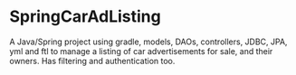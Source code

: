 # SpringCarAdListing
A Java/Spring project using gradle, models, DAOs, controllers, JDBC, JPA, yml and ftl to manage a listing of car advertisements for sale, and their owners. Has filtering and authentication too.
